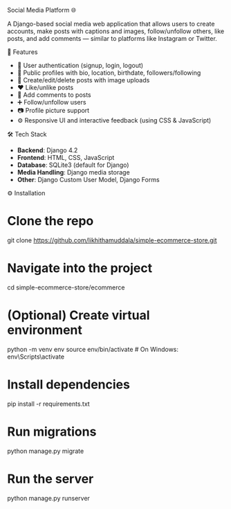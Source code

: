 Social Media Platform 🌐

A Django-based social media web application that allows users to create accounts, make posts with captions and images, follow/unfollow others, like posts, and add comments — similar to platforms like Instagram or Twitter.

🚀 Features

- 🔐 User authentication (signup, login, logout)
- 👤 Public profiles with bio, location, birthdate, followers/following
- 📝 Create/edit/delete posts with image uploads
- ❤️ Like/unlike posts
- 💬 Add comments to posts
- ➕ Follow/unfollow users
- 📷 Profile picture support
- ⚙️ Responsive UI and interactive feedback (using CSS & JavaScript)

🛠️ Tech Stack

- **Backend**: Django 4.2
- **Frontend**: HTML, CSS, JavaScript
- **Database**: SQLite3 (default for Django)
- **Media Handling**: Django media storage
- **Other**: Django Custom User Model, Django Forms


⚙️ Installation

# Clone the repo
git clone https://github.com/likhithamuddala/simple-ecommerce-store.git

# Navigate into the project
cd simple-ecommerce-store/ecommerce

# (Optional) Create virtual environment
python -m venv env
source env/bin/activate  # On Windows: env\Scripts\activate

# Install dependencies
pip install -r requirements.txt

# Run migrations
python manage.py migrate

# Run the server
python manage.py runserver
